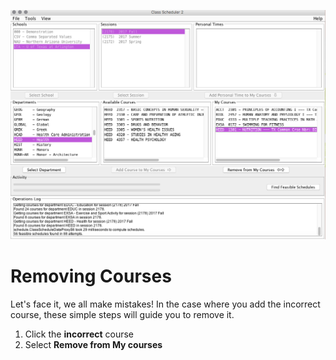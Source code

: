 ![Removing Courses](assets/8.png)
# Removing Courses
Let's face it, we all make mistakes! In the case where you add the incorrect course, these simple steps will guide you to remove it. 
1. Click the **incorrect** course
2. Select **Remove from My courses**
